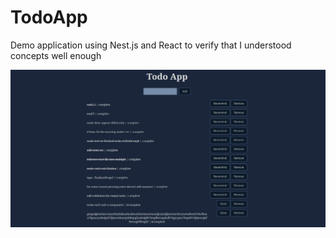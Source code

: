 # TodoApp

Demo application using Nest.js and React to verify that I understood concepts well enough

![](https://github.com/DatPika/TodoApp/blob/main/Pasted%20image.png)
